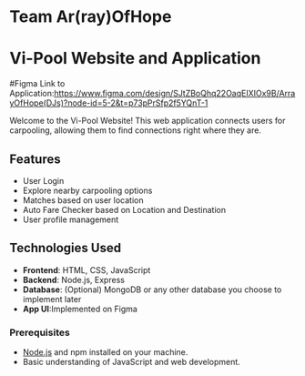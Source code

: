 # Team Ar(ray)OfHope
# Vi-Pool Website and Application
#Figma Link to Application:https://www.figma.com/design/SJtZBoQhq22OaqEIXIOx9B/ArrayOfHope(DJs)?node-id=5-2&t=p73pPrSfp2f5YQnT-1

Welcome to the Vi-Pool Website! This web application connects users for carpooling, allowing them to find connections right where they are. 

## Features

- User Login
- Explore nearby carpooling options
- Matches based on user location
- Auto Fare Checker based on Location and Destination
- User profile management

## Technologies Used

- **Frontend**: HTML, CSS, JavaScript
- **Backend**: Node.js, Express
- **Database**: (Optional) MongoDB or any other database you choose to implement later
- **App UI**:Implemented on Figma


### Prerequisites

- [Node.js](https://nodejs.org/) and npm installed on your machine.
- Basic understanding of JavaScript and web development.
